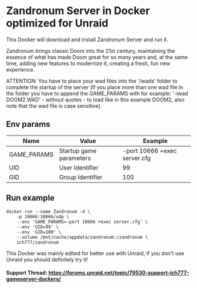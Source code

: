 # Zandronum Server in Docker optimized for Unraid
This Docker will download and install Zandronum Server and run it.

Zandronum brings classic Doom into the 21st century, maintaining the essence of what has made Doom great for so many years and, at the same time, adding new features to modernize it, creating a fresh, fun new experience.

ATTENTION: You have to place your wad files into the '/wads' folder to complete the startup of the server (If you place more than one wad file in the folder you have to append the GAME_PARAMS with for example: '-iwad DOOM2.WAD' - without quotes - to load like in this example DOOM2, also note that the wad file is case sensitive).


## Env params
| Name | Value | Example |
| --- | --- | --- |
| GAME_PARAMS | Startup game parameters | -port 10666 +exec server.cfg |
| UID | User Identifier | 99 |
| GID | Group Identifier | 100 |

## Run example
```
docker run --name Zandronum -d \
	-p 10666:10666/udp \
	--env 'GAME_PARAMS=-port 10666 +exec server.cfg' \
	--env 'UID=99' \
	--env 'GID=100' \
	--volume /mnt/cache/appdata/zandronum:/zandronum \
	ich777/zandronum
```


This Docker was mainly edited for better use with Unraid, if you don't use Unraid you should definitely try it!

#### Support Thread: https://forums.unraid.net/topic/79530-support-ich777-gameserver-dockers/